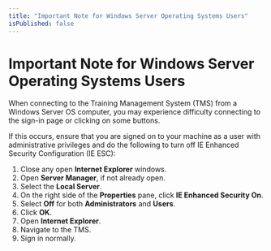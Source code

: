 ```yaml
---
title: "Important Note for Windows Server Operating Systems Users"
isPublished: false
---
```


# Important Note for Windows Server Operating Systems Users

When connecting to the Training Management System (TMS) from a Windows Server OS computer, you may experience difficulty connecting to the sign-in page or clicking on some buttons.

If this occurs, ensure that you are signed on to your machine as a user with administrative privileges and do the following to turn off IE Enhanced Security Configuration (IE ESC):

1. Close any open **Internet Explorer** windows.
1. Open **Server Manager**, if not already open.
1. Select the **Local Server**.
1. On the right side of the **Properties** pane, click **IE Enhanced Security On**.
1. Select **Off** for both **Administrators** and **Users**.
1. Click **OK**.
1. Open **Internet Explorer**.
1. Navigate to the TMS.
1. Sign in normally.


